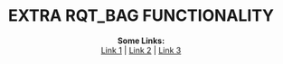 <h1 align="center">
EXTRA RQT_BAG FUNCTIONALITY
</h1>



<p align="center">
  <b>Some Links:</b><br>
  <a href="#">Link 1</a> |
  <a href="#">Link 2</a> |
  <a href="#">Link 3</a>
  <br><br>
</p>
